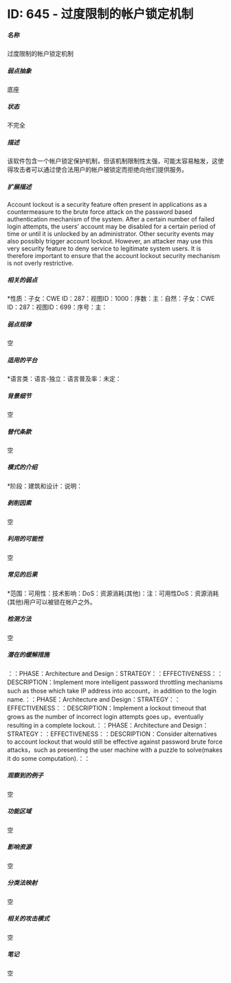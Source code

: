 # ID: 645 - 过度限制的帐户锁定机制
<h5>名称</h5>过度限制的帐户锁定机制
<h5>弱点抽象</h5>底座
<h5>状态</h5>不完全
<h5>描述</h5>该软件包含一个帐户锁定保护机制，但该机制限制性太强，可能太容易触发，这使得攻击者可以通过使合法用户的帐户被锁定而拒绝向他们提供服务。
<h5>扩展描述</h5>Account lockout is a security feature often present in applications as a countermeasure to the brute force attack on the password based authentication mechanism of the system. After a certain number of failed login attempts, the users' account may be disabled for a certain period of time or until it is unlocked by an administrator. Other security events may also possibly trigger account lockout. However, an attacker may use this very security feature to deny service to legitimate system users. It is therefore important to ensure that the account lockout security mechanism is not overly restrictive.
<h5>相关的弱点</h5>*性质：子女：CWE ID：287：视图ID：1000：序数：主：自然：子女：CWE ID：287：视图ID：699：序号：主：
<h5>弱点规律</h5>空
<h5>适用的平台</h5>*语言类：语言-独立：语言普及率：未定：
<h5>背景细节</h5>空
<h5>替代条款</h5>空
<h5>模式的介绍</h5>*阶段：建筑和设计：说明：
<h5>剥削因素</h5>空
<h5>利用的可能性</h5>空
<h5>常见的后果</h5>*范围：可用性：技术影响：DoS：资源消耗(其他)：注：可用性DoS：资源消耗(其他)用户可以被锁在帐户之外。
<h5>检测方法</h5>空
<h5>潜在的缓解措施</h5>：：PHASE：Architecture and Design：STRATEGY：：EFFECTIVENESS：：DESCRIPTION：Implement more intelligent password throttling mechanisms such as those which take IP address into account，in addition to the login name.：：PHASE：Architecture and Design：STRATEGY：：EFFECTIVENESS：：DESCRIPTION：Implement a lockout timeout that grows as the number of incorrect login attempts goes up，eventually resulting in a complete lockout.：：PHASE：Architecture and Design：STRATEGY：：EFFECTIVENESS：：DESCRIPTION：Consider alternatives to account lockout that would still be effective against password brute force attacks，such as presenting the user machine with a puzzle to solve(makes it do some computation).：：
<h5>观察到的例子</h5>空
<h5>功能区域</h5>空
<h5>影响资源</h5>空
<h5>分类法映射</h5>空
<h5>相关的攻击模式</h5>空
<h5>笔记</h5>空

